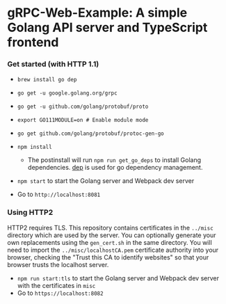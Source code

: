 # gRPC-Web-Example: A simple Golang API server and TypeScript frontend

### Get started (with HTTP 1.1)

- `brew install go dep`
- `go get -u google.golang.org/grpc`
- `go get -u github.com/golang/protobuf/proto`
- `export GO111MODULE=on # Enable module mode`
- `go get github.com/golang/protobuf/protoc-gen-go`

- `npm install`
  - The postinstall will run `npm run get_go_deps` to install Golang dependencies. [dep](https://github.com/golang/dep) is used for go dependency management.
- `npm start` to start the Golang server and Webpack dev server
- Go to `http://localhost:8081`

### Using HTTP2

HTTP2 requires TLS. This repository contains certificates in the `../misc` directory which are used by the server. You can optionally generate your own replacements using the `gen_cert.sh` in the same directory.
You will need to import the `../misc/localhostCA.pem` certificate authority into your browser, checking the "Trust this CA to identify websites" so that your browser trusts the localhost server.

- `npm run start:tls` to start the Golang server and Webpack dev server with the certificates in `misc`
- Go to `https://localhost:8082`

```

```
